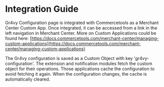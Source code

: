 # Integration Guide

Gr4vy Configuration page is integrated with Commercetools as a Merchant Center Custom App. Once integrated, it can be accessed from a link in the left navigation in Merchant Center. More on Custom Applications could be found here: [https://docs.commercetools.com/merchant-center/managing-custom-applications](https://docs.commercetools.com/merchant-center/managing-custom-applications)

The Gr4vy configuration is saved as a Custom Object with key 'gr4vy-configuration'. The extension and notification modules fetch the custom object for their operations. Those applications cache the configuration to avoid fetching it again. When the configuration changes, the cache is automatically cleared.
